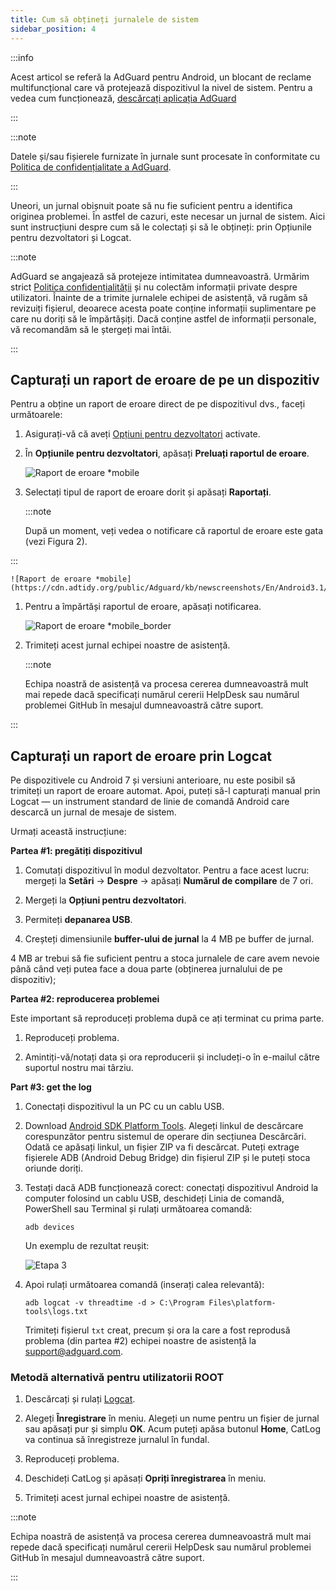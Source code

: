 ```yaml
---
title: Cum să obțineți jurnalele de sistem
sidebar_position: 4
---
```


:::info

Acest articol se referă la AdGuard pentru Android, un blocant de reclame multifuncțional care vă protejează dispozitivul la nivel de sistem. Pentru a vedea cum funcționează, [descărcați aplicația AdGuard](https://agrd.io/download-kb-adblock)

:::

:::note

Datele și/sau fișierele furnizate în jurnale sunt procesate în conformitate cu [Politica de confidențialitate a AdGuard](https://adguard.com/en/privacy.html).

:::

Uneori, un jurnal obișnuit poate să nu fie suficient pentru a identifica originea problemei. În astfel de cazuri, este necesar un jurnal de sistem. Aici sunt instrucțiuni despre cum să le colectați și să le obțineți: prin Opțiunile pentru dezvoltatori și Logcat.

:::note

AdGuard se angajează să protejeze intimitatea dumneavoastră. Urmărim strict [Politica confidențialității](https://adguard.com/privacy/android.html) și nu colectăm informații private despre utilizatori. Înainte de a trimite jurnalele echipei de asistență, vă rugăm să revizuiți fișierul, deoarece acesta poate conține informații suplimentare pe care nu doriți să le împărtășiți. Dacă conține astfel de informații personale, vă recomandăm să le ștergeți mai întâi.

:::

## Capturați un raport de eroare de pe un dispozitiv

Pentru a obține un raport de eroare direct de pe dispozitivul dvs., faceți următoarele:

1. Asigurați-vă că aveți [Opțiuni pentru dezvoltatori](https://developer.android.com/studio/run/device.html#developer-device-options) activate.

1. În **Opțiunile pentru dezvoltatori**, apăsați **Preluați raportul de eroare**.

    ![Raport de eroare *mobile](https://cdn.adtidy.org/public/Adguard/kb/newscreenshots/En/Android3.1/bugreporten.png)

1. Selectați tipul de raport de eroare dorit și apăsați **Raportați**.

    :::note

    După un moment, veți vedea o notificare că raportul de eroare este gata (vezi Figura 2).


:::

    ![Raport de eroare *mobile](https://cdn.adtidy.org/public/Adguard/kb/newscreenshots/En/Android3.1/bugreporteen.png)

1. Pentru a împărtăși raportul de eroare, apăsați notificarea.

    ![Raport de eroare *mobile_border](https://cdn.adtidy.org/public/Adguard/kb/newscreenshots/En/Android3.1/bugreport3en.png)

1. Trimiteți acest jurnal echipei noastre de asistență.

    :::note

    Echipa noastră de asistență va procesa cererea dumneavoastră mult mai repede dacă specificați numărul cererii HelpDesk sau numărul problemei GitHub în mesajul dumneavoastră către suport.


:::

## Capturați un raport de eroare prin Logcat

Pe dispozitivele cu Android 7 și versiuni anterioare, nu este posibil să trimiteți un raport de eroare automat. Apoi, puteți să-l capturați manual prin Logcat — un instrument standard de linie de comandă Android care descarcă un jurnal de mesaje de sistem.

Urmați această instrucțiune:

**Partea #1: pregătiți dispozitivul**

1. Comutați dispozitivul în modul dezvoltator. Pentru a face acest lucru: mergeți la **Setări** → **Despre** → apăsați **Numărul de compilare** de 7 ori.

1. Mergeți la **Opțiuni pentru dezvoltatori**.

1. Permiteți **depanarea USB**.

1. Creșteți dimensiunile **buffer-ului de jurnal** la 4 MB pe buffer de jurnal.

4 MB ar trebui să fie suficient pentru a stoca jurnalele de care avem nevoie până când veți putea face a doua parte (obținerea jurnalului de pe dispozitiv);

**Partea #2: reproducerea problemei**

Este important să reproduceți problema după ce ați terminat cu prima parte.

1. Reproduceți problema.

1. Amintiți-vă/notați data și ora reproducerii și includeți-o în e-mailul către suportul nostru mai târziu.

**Part #3: get the log**

1. Conectați dispozitivul la un PC cu un cablu USB.

1. Download [Android SDK Platform Tools](https://developer.android.com/studio/releases/platform-tools#downloads). Alegeți linkul de descărcare corespunzător pentru sistemul de operare din secțiunea Descărcări. Odată ce apăsați linkul, un fișier ZIP va fi descărcat. Puteți extrage fișierele ADB (Android Debug Bridge) din fișierul ZIP și le puteți stoca oriunde doriți.

1. Testați dacă ADB funcționează corect: conectați dispozitivul Android la computer folosind un cablu USB, deschideți Linia de comandă, PowerShell sau Terminal și rulați următoarea comandă:

    `adb devices`

    Un exemplu de rezultat reușit:

    ![Etapa 3](https://cdn.adtidy.org/content/kb/ad_blocker/android/logcat/logcat_step-3.png)

1. Apoi rulați următoarea comandă (inserați calea relevantă):

    `adb logcat -v threadtime -d > C:\Program Files\platform-tools\logs.txt`

    Trimiteți fișierul `txt` creat, precum și ora la care a fost reprodusă problema (din partea #2) echipei noastre de asistență la support@adguard.com.

### Metodă alternativă pentru utilizatorii ROOT

1. Descărcați și rulați [Logcat](https://play.google.com/store/apps/details?id=com.pluscubed.matlog).

1. Alegeți **Înregistrare** în meniu. Alegeți un nume pentru un fișier de jurnal sau apăsați pur și simplu **OK**. Acum puteți apăsa butonul **Home**, CatLog va continua să înregistreze jurnalul în fundal.

1. Reproduceți problema.

1. Deschideți CatLog și apăsați **Opriți înregistrarea** în meniu.

1. Trimiteți acest jurnal echipei noastre de asistență.

:::note

Echipa noastră de asistență va procesa cererea dumneavoastră mult mai repede dacă specificați numărul cererii HelpDesk sau numărul problemei GitHub în mesajul dumneavoastră către suport.

:::
